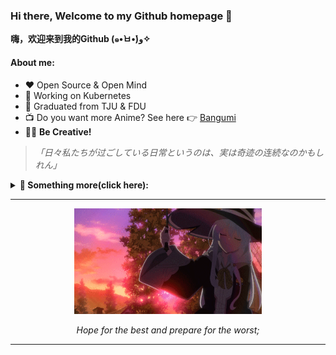 <!--
**kagaya85/kagaya85** is a ✨ _special_ ✨ repository because its `README.md` (this file) appears on your GitHub profile.

Here are some ideas to get you started:

- 🔭 I’m currently working on ...
- 🌱 I’m currently learning ...
- 👯 I’m looking to collaborate on ...
- 🤔 I’m looking for help with ...
- 💬 Ask me about ...
- 📫 How to reach me: ...
- 😄 Pronouns: ...
- ⚡ Fun fact: ...
-->
### Hi there, Welcome to my Github homepage 👋
**嗨，欢迎来到我的Github (๑•̀ㅂ•́)و✧**

#### About me:

- ❤️ Open Source & Open Mind
- 🔭 Working on Kubernetes
- 🏫 Graduated from TJU & FDU
- 📺 Do you want more Anime? See here 👉 [Bangumi](https://bangumi.tv/user/kagaya85)
- 🏃‍♂️ **Be Creative!**

> *「日々私たちが过ごしている日常というのは、実は奇迹の连続なのかもしれん」*

<details>
    <summary><b>🌈 Something more(click here):</b></summary>
    <br>

<p aligin="center">
    <img align="center" height="165" src="https://github-readme-stats.vercel.app/api?username=kagaya85&show_icons=true&hide_border=true&icon_color=586069&theme=vue-dark">
    <img align="center" height="165" src="https://github-readme-stats.vercel.app/api/top-langs/?username=kagaya85&hide_langs_below=1&hide_border=true&theme=vue-dark&line_height=27&layout=compact"/>
</p>

#### Working with

<p align="center">
    <img src="https://raw.githubusercontent.com/devicons/devicon/master/icons/go/go-original.svg" alt="go" width="40" height="40"/>
    <img src="https://raw.githubusercontent.com/devicons/devicon/master/icons/docker/docker-original.svg" alt="docker" width="40" height="40"/>
    <img src="https://raw.githubusercontent.com/devicons/devicon/master/icons/kubernetes/kubernetes-plain.svg" alt="kubernetes" width="40" height="40"/>
    <img src="https://raw.githubusercontent.com/devicons/devicon/master/icons/linux/linux-original.svg" alt="rust" width="40" height="40"/>
</p>

#### Something may use

<p align="center">
    <img src="https://raw.githubusercontent.com/devicons/devicon/master/icons/vuejs/vuejs-original.svg" alt="vuejs" width="40" height="40"/>
    <img src="https://raw.githubusercontent.com/devicons/devicon/master/icons/javascript/javascript-original.svg" alt="javascript" width="40" height="40"/>
    <img src="https://raw.githubusercontent.com/devicons/devicon/master/icons/python/python-original.svg" alt="python" width="40" height="40"/>
    <img src="https://raw.githubusercontent.com/devicons/devicon/master/icons/java/java-original.svg" alt="rust" width="40" height="40"/>
</p>

#### Interested in

<p align="center">
    <img src="https://github.com/devicons/devicon/blob/master/icons/rust/rust-original.svg" alt="rust" width="40" height="40"/>
</p>    

</details>

---

<p align="center">
    <img src="img/irena.gif" width="300" />
</p>
<p align="center">
    <i>Hope for the best and prepare for the worst;</i>
</p>

---
